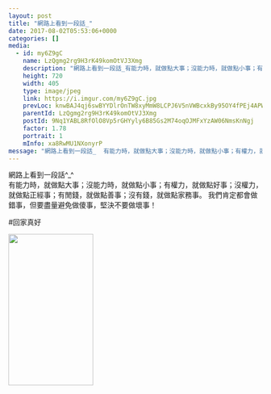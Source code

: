 ```yaml
---
layout: post
title: "網路上看到一段話_" 
date: 2017-08-02T05:53:06+0000 
categories: [] 
media:
  - id: my6Z9gC
    name: LzQgmg2rg9H3rK49komOtVJ3Xmg
    description: "網路上看到一段話_有能力時，就做點大事；沒能力時，就做點小事；有權力，就做點好事；沒權力，就做點正經事；有閒錢，就做點善事；沒有錢，就做點家務事。 我們肯定都會做錯事，但要盡量避免做傻事，堅決不要做壞事！回家真好"   
    height: 720
    width: 405
    type: image/jpeg
    link: https://i.imgur.com/my6Z9gC.jpg
    prevLoc: knwBAJ4qj6swBYYDlrOnTW8xyMmW8LCPJ6V5nVWBcxkBy95OY4fPEj4APWP8cgNG3r1Bkvi4EMyYKW9xc1Vyr1rqmJtw9Aq4563NcvD0Q4pJ78IgRG6VYoXVt1xqw237R9SWPLXy7Q8Wsz330E3OAytNLK7BkRE0FxLKo2669JHmwZBMGooJs3r91B3mW2SXj7ZrpGZ0uJ63008YQYiMY3Kmoqqzil1rRAPy6Qi9BVAzLRE4HwR5QVj5OWsNYRQXADzj
    parentId: LzQgmg2rg9H3rK49komOtVJ3Xmg
    postId: 9Nq1YABL8RfOlO8Vp5rGHYyly6B85Gs2M74oqOJMFxYzAW06NmsKnNgj
    factor: 1.78
    portrait: 1
    mInfo: xa8RwMU1NXonyrP
message: "網路上看到一段話_  有能力時，就做點大事；沒能力時，就做點小事；有權力，就做點好事；沒權力，就做點正經事；有閒錢，就做點善事；沒有錢，就做點家務事。 我們肯定都會做錯事，但要盡量避免做傻事，堅決不要做壞事！    回家真好"
---
```


網路上看到一段話^_^  
有能力時，就做點大事；沒能力時，就做點小事；有權力，就做點好事；沒權力，就做點正經事；有閒錢，就做點善事；沒有錢，就做點家務事。 我們肯定都會做錯事，但要盡量避免做傻事，堅決不要做壞事！  
  
#回家真好


[//]: #media:  
<a href="https://i.imgur.com/my6Z9gC.jpg"><img src="https://i.imgur.com/my6Z9gC.jpg" height="300" width="168" /></a> 
 
